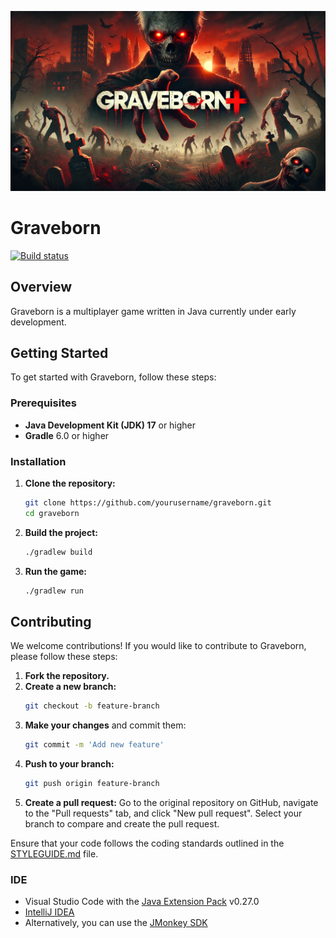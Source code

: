 ![banner](assets/Images/banner.png)

# Graveborn

[![Build status](https://github.com/fkoppe/graveborn/actions/workflows/gradle.yml/badge.svg)](https://github.com/fkoppe/graveborn/actions)

## Overview

Graveborn is a multiplayer game written in Java currently under early development.

## Getting Started

To get started with Graveborn, follow these steps:

### Prerequisites

- **Java Development Kit (JDK) 17** or higher
- **Gradle** 6.0 or higher

### Installation

1. **Clone the repository:**
   ```bash
   git clone https://github.com/yourusername/graveborn.git
   cd graveborn
   ```
2. **Build the project:**
   ```bash
   ./gradlew build
   ```
3. **Run the game:**
   ```bash
   ./gradlew run
   ```

## Contributing

We welcome contributions! If you would like to contribute to Graveborn, please follow these steps:

1. **Fork the repository.**
2. **Create a new branch:**
   ```bash
   git checkout -b feature-branch
   ```
3. **Make your changes** and commit them:
   ```bash
   git commit -m 'Add new feature'
   ```
4. **Push to your branch:**
   ```bash
   git push origin feature-branch
   ```
5. **Create a pull request:** Go to the original repository on GitHub, navigate to the "Pull requests" tab, and click "New pull request". Select your branch to compare and create the pull request.

Ensure that your code follows the coding standards outlined in the [STYLEGUIDE.md](STYLEGUIDE.md) file.

### IDE
- Visual Studio Code with the [Java Extension Pack](https://marketplace.visualstudio.com/items?itemName=vscjava.vscode-java-pack) v0.27.0
- [IntelliJ IDEA](https://www.jetbrains.com/idea/)
- Alternatively, you can use the [JMonkey SDK](https://jmonkeyengine.org/start/)
